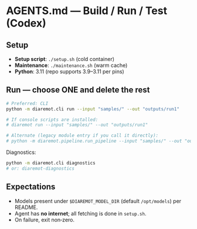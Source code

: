 # AGENTS.md — Build / Run / Test (Codex)

## Setup
- **Setup script**: `./setup.sh`  (cold container)
- **Maintenance**: `./maintenance.sh` (warm cache)
- **Python**: 3.11 (repo supports 3.9–3.11 per pins)

## Run — choose ONE and delete the rest
```bash
# Preferred: CLI
python -m diaremot.cli run --input "samples/" --out "outputs/run1"

# If console scripts are installed:
# diaremot run --input "samples/" --out "outputs/run1"

# Alternate (legacy module entry if you call it directly):
# python -m diaremot.pipeline.run_pipeline --input "samples/" --out "outputs/run1"
```
Diagnostics:
```bash
python -m diaremot.cli diagnostics
# or: diaremot-diagnostics
```

## Expectations
- Models present under `$DIAREMOT_MODEL_DIR` (default `/opt/models`) per README.
- Agent has **no internet**; all fetching is done in `setup.sh`.
- On failure, exit non‑zero.






